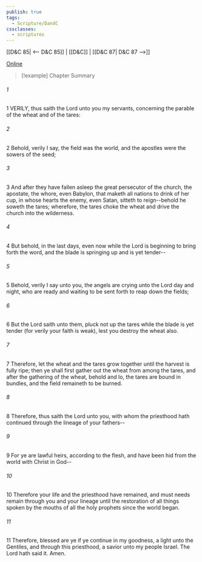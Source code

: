 ```yaml
---
publish: true
tags:
  - Scripture/DandC
cssclasses:
  - scriptures
---
```

[[D&C 85| <-- D&C 85]] | [[D&C]] | [[D&C 87| D&C 87 -->]]

[Online](https://churchofjesuschrist.org/study/scriptures/dc-testament/dc/86?lang=eng)

>[!example] Chapter Summary
>
###### 1
1 VERILY, thus saith the Lord unto you my servants, concerning the parable of the wheat and of the tares:
###### 2
2 Behold, verily I say, the field was the world, and the apostles were the sowers of the seed;
###### 3
3 And after they have fallen asleep the great persecutor of the church, the apostate, the whore, even Babylon, that maketh all nations to drink of her cup, in whose hearts the enemy, even Satan, sitteth to reign--behold he soweth the tares; wherefore, the tares choke the wheat and drive the church into the wilderness.
###### 4
4 But behold, in the last days, even now while the Lord is beginning to bring forth the word, and the blade is springing up and is yet tender--
###### 5
5 Behold, verily I say unto you, the angels are crying unto the Lord day and night, who are ready and waiting to be sent forth to reap down the fields;
###### 6
6 But the Lord saith unto them, pluck not up the tares while the blade is yet tender (for verily your faith is weak), lest you destroy the wheat also.
###### 7
7 Therefore, let the wheat and the tares grow together until the harvest is fully ripe; then ye shall first gather out the wheat from among the tares, and after the gathering of the wheat, behold and lo, the tares are bound in bundles, and the field remaineth to be burned.
###### 8
8 Therefore, thus saith the Lord unto you, with whom the priesthood hath continued through the lineage of your fathers--
###### 9
9 For ye are lawful heirs, according to the flesh, and have been hid from the world with Christ in God--
###### 10
10 Therefore your life and the priesthood have remained, and must needs remain through you and your lineage until the restoration of all things spoken by the mouths of all the holy prophets since the world began.
###### 11
11 Therefore, blessed are ye if ye continue in my goodness, a light unto the Gentiles, and through this priesthood, a savior unto my people Israel. The Lord hath said it. Amen.




